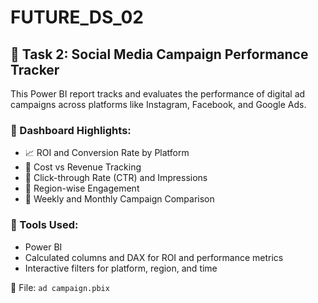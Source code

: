 # FUTURE_DS_02
## 📣 Task 2: Social Media Campaign Performance Tracker

This Power BI report tracks and evaluates the performance of digital ad campaigns across platforms like Instagram, Facebook, and Google Ads.

### 📌 Dashboard Highlights:
- 📈 ROI and Conversion Rate by Platform
- 💸 Cost vs Revenue Tracking
- 🎯 Click-through Rate (CTR) and Impressions
- 📍 Region-wise Engagement
- 📅 Weekly and Monthly Campaign Comparison

### 🧰 Tools Used:
- Power BI
- Calculated columns and DAX for ROI and performance metrics
- Interactive filters for platform, region, and time

📁 File: `ad campaign.pbix`
